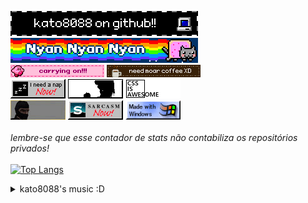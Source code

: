 [![itsame](./blinkies/meeee_updated.gif)](https://github.com/kato8088)
<br>
[![nyanyanyan](./blinkies/0206-nyancat.gif)](#)
<br>
[![going on](./blinkies/goinon.gif)](#)
[![moar cofe blss](./blinkies/0032-coffeecup.gif)](#)
<br>
[![napNOW](./buttons/nap.png)](#)
[![nagareteku](./buttons/badapple.gif)](#)
[![css](./buttons/css.png)](#)
<br>
[![cs4lyfe](./buttons/cs2.gif)](#)
[![caso nao tenha entendido ainda o conteudo desse readme eh completamente sarcastico para fins de entretenimento obrigado pela compreensao](./buttons/sarcasm.gif)](#)
[![windows](./buttons/made_with_windows.gif)](#)
<br>
<br>
_lembre-se que esse contador de stats não contabiliza os repositórios privados!_ <br>
<br>
[![Top Langs](https://github-readme-stats.vercel.app/api/top-langs/?username=kato8088&theme=date_night)](https://github.com/kato8088)
<br>

<details>
    <summary>kato8088's music :D</summary>
    <details open>
        <summary>(i love) Foreground Eclipse</summary>
        <br>
    <a href="http://www.fg-eclipse.net/"><img src="./banners/fgebanner.jpg" title="Foreground Eclipse"></a>
    <br>
    <h3>Albums:</h3>
    <img src="./banners/missing_banner_s.jpg" title="Foreground Eclipse - Missing, Loving & Suffering">
    <img src="./banners/wishes_banner_s.jpg" title="Foreground Eclipse - Wishes Hidden in the Foreground Noises">
    <img src="./banners/tears_banner_s.jpg" title="Foreground Eclipse - Tears Will Become Melodies Tonight">
    <img src="./banners/each_banner_s.jpg" title="Foreground Eclipse - Each and Every Word Leaves me Here Alone">
    <img src="./banners/stories_banner_s.jpg" width="200" height="40" title="Foreground Eclipse - Stories that Last through the Sleepless Nights">
    <p>&</p>
    <img src="./banners/seatedwliquor.jpeg" width="200" title="Draw the Emotional & Foreground Eclipse - Seated With Liquor">
    </details>
    <br>
    <details open>
        <summary>Slipknot</summary>
        <br>
        <h3>Albums:</h3>
        <figure>
            <img src="./images/slipknot/matefeedkillrepeat.jpg" title="#0 - Mate. Feed. Kill. Repeat." width="200px">
            <figcaption>#0 - Mate. Feed. Kill. Repeat. (1996)</figcaption>
        </figure> <figure>
            <img src="./images/slipknot/selftitled.jpg" title="#1 - Slipknot (Self Titled)" width="200px">
            <figcaption>#1 - Slipknot (Self Titled) (1999)</figcaption>
        </figure> <figure>
            <img src="./images/slipknot/iowa.jpg" title="#2 - Iowa" width="200px">
            <figcaption>#2 - Iowa (2001)</figcaption>
        </figure> <figure>
            <img src="./images/slipknot/vol3_thesubliminalverses.jpg" title="#3 - Vol. 3 (The Subliminal Verses)" width="200px">
            <figcaption>#3 - Vol. 3: (The Subliminal Verses) (2004)</figcaption>
        </figure> <figure>
            <img src="./images/slipknot/allhopeisgone.jpg" title="#4 - All Hope is Gone" width="200px">
            <figcaption>#4 - All Hope is Gone (2008)</figcaption>
        </figure> <figure>
            <img src="./images/slipknot/vol4_thegraychapter.jpg" title="#5 - .5: The Gray Chapter" width="200px">
            <figcaption>#5 - .5: The Gray Chapter (2014)</figcaption>
        </figure> <figure>
            <img src="./images/slipknot/wearenoturkind.jpg" title="#6 - We Are Not Your Kind" width="200px">
            <figcaption>#6 - We Are Not Your Kind (2019)</figcaption>
        </figure> <figure>
            <img src="./images/slipknot/theendsofar.jpg" title="#7 - The End So Far" width="200px">
            <figcaption>#7 - The End So Far (2022)</figcaption>
        </figure>
        <h3>Singles:</h3>
        <figure>
            <img src="./images/slipknot/alloutlife_single.jpg" title="All Out Life" width="200px">
            <figcaption>All Out Life (2018)</figcaption>
        </figure> <figure>
            <img src="./images/slipknot/adderall_single.jpg" title="Adderall" width="200px">
            <figcaption>Adderall (2023)</figcaption>
        </figure>
    </details>
    <details>
        <summary>more coming soon!</summary>
        <img src="./buttons/cinnamonroll.gif">
    </details>
</details>

<!--- many thanks to https://blinkies.cafe for keeping up their good work! ---!>